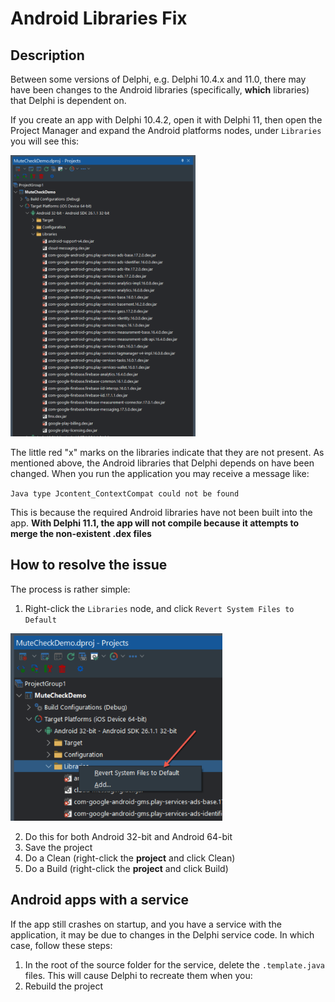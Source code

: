 # Android Libraries Fix

## Description

Between some versions of Delphi, e.g. Delphi 10.4.x and 11.0, there may have been changes to the Android libraries (specifically, **which** libraries) that Delphi is dependent on.

If you create an app with Delphi 10.4.2, open it with Delphi 11, then open the Project Manager and expand the Android platforms nodes, under `Libraries` you will see this:

<img src="../../Screenshots/ProjectManagerAndroidLibrariesOutOfDate.png" alt="logo" height="450">

The little red "x" marks on the libraries indicate that they are not present. As mentioned above, the Android libraries that Delphi depends on have been changed. When you run the application you may receive a message like:

`Java type Jcontent_ContextCompat could not be found`

This is because the required Android libraries have not been built into the app. **With Delphi 11.1, the app will not compile because it attempts to merge the non-existent .dex files**

## How to resolve the issue

The process is rather simple:

1. Right-click the `Libraries` node, and click `Revert System Files to Default`
   
<img src="../../Screenshots/ProjectManagerAndroidLibrariesRevert.png" alt="logo" height="300">

2. Do this for both Android 32-bit and Android 64-bit
3. Save the project
4. Do a Clean (right-click the **project** and click Clean)
5. Do a Build (right-click the **project** and click Build)

## Android apps with a service

If the app still crashes on startup, and you have a service with the application, it may be due to changes in the Delphi service code. In which case, follow these steps:

1. In the root of the source folder for the service, delete the `.template.java` files. This will cause Delphi to recreate them when you:
2. Rebuild the project


